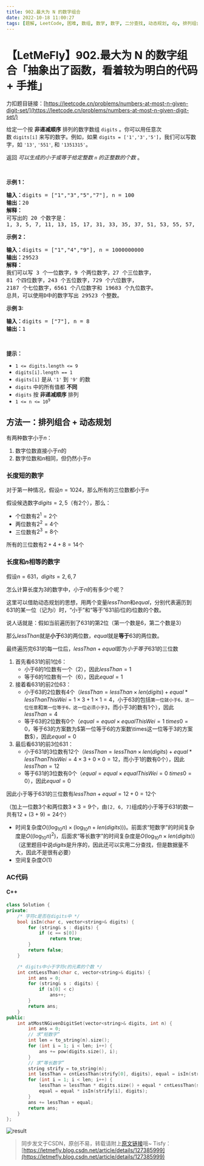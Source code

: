 ```yaml
---
title: 902.最大为 N 的数字组合
date: 2022-10-18 11:00:27
tags: [题解, LeetCode, 困难, 数组, 数学, 数字, 二分查找, 动态规划, dp, 排列组合]
---
```


# 【LetMeFly】902.最大为 N 的数字组合「抽象出了函数，看着较为明白的代码 + 手推」

力扣题目链接：[https://leetcode.cn/problems/numbers-at-most-n-given-digit-set/](https://leetcode.cn/problems/numbers-at-most-n-given-digit-set/)

<p>给定一个按&nbsp;<strong>非递减顺序</strong>&nbsp;排列的数字数组<meta charset="UTF-8" />&nbsp;<code>digits</code>&nbsp;。你可以用任意次数&nbsp;<code>digits[i]</code>&nbsp;来写的数字。例如，如果<meta charset="UTF-8" />&nbsp;<code>digits = ['1','3','5']</code>，我们可以写数字，如<meta charset="UTF-8" />&nbsp;<code>'13'</code>,&nbsp;<code>'551'</code>, 和&nbsp;<code>'1351315'</code>。</p>

<p>返回 <em>可以生成的小于或等于给定整数 <code>n</code> 的正整数的个数</em>&nbsp;。</p>

<p>&nbsp;</p>

<p><strong>示例 1：</strong></p>

<pre>
<strong>输入：</strong>digits = ["1","3","5","7"], n = 100
<strong>输出：</strong>20
<strong>解释：</strong>
可写出的 20 个数字是：
1, 3, 5, 7, 11, 13, 15, 17, 31, 33, 35, 37, 51, 53, 55, 57, 71, 73, 75, 77.
</pre>

<p><strong>示例 2：</strong></p>

<pre>
<strong>输入：</strong>digits = ["1","4","9"], n = 1000000000
<strong>输出：</strong>29523
<strong>解释：</strong>
我们可以写 3 个一位数字，9 个两位数字，27 个三位数字，
81 个四位数字，243 个五位数字，729 个六位数字，
2187 个七位数字，6561 个八位数字和 19683 个九位数字。
总共，可以使用D中的数字写出 29523 个整数。</pre>

<p><strong>示例 3:</strong></p>

<pre>
<strong>输入：</strong>digits = ["7"], n = 8
<strong>输出：</strong>1
</pre>

<p>&nbsp;</p>

<p><strong>提示：</strong></p>
<meta charset="UTF-8" />

<ul>
	<li><code>1 &lt;= digits.length &lt;= 9</code></li>
	<li><code>digits[i].length == 1</code></li>
	<li><code>digits[i]</code>&nbsp;是从&nbsp;<code>'1'</code>&nbsp;到&nbsp;<code>'9'</code> 的数</li>
	<li><code>digits</code>&nbsp;中的所有值都 <strong>不同</strong>&nbsp;</li>
	<li><code>digits</code>&nbsp;按&nbsp;<strong>非递减顺序</strong>&nbsp;排列</li>
	<li><code>1 &lt;= n &lt;= 10<sup>9</sup></code></li>
</ul>


    
## 方法一：排列组合 + 动态规划

有两种数字小于$n$：

1. 数字位数直接小于$n$的
2. 数字位数和$n$相同，但仍然小于$n$

### 长度短的数字

对于第一种情况，假设$n=1024$，那么所有的三位数都小于$n$

假设候选数字$digits = {2, 5}$（有$2$个），那么：

+ 个位数有$2^1=2$个
+ 两位数有$2^2=4$个
+ 三位数有$2^3=8$个

所有的三位数有$2+4+8=14$个

### 长度和$n$相等的数字

假设$n=631$，$digits = {2, 6, 7}$

怎么计算长度为$3$的数字中，小于$n$的有多少个呢？

这里可以借助动态规划的思想，用两个变量$lessThan$和$equal$，分别代表遍历到$631$的某一位（记为$i$）时，“小于”和“等于”$631$前$i$位的$i$位数的个数。

说人话就是：假如当前遍历到了$631$的第$2$位（第一个数是$6$，第二个数是$3$）

那么$lessThan$就是**小于**$63$的两位数，$equal$就是**等于**$63$的两位数。

最终遍历完$631$的每一位后，$lessThan + equal$即为*小于等于*$631$的三位数

1. 首先看$631$的前$1$位$6$：
	+ 小于$6$的$1$位数有一个（$2$），因此$lessThan = 1$
	+ 等于$6$的$1$位数有一个（$6$），因此$equal = 1$
2. 接着看$631$的前$2$位$63$：
    + 小于$63$的$2$位数有$4$个（$lessThan = lessThan \times len(digits) + equal * lessThanThisWei = 1 \times 3 + 1\times 1 = 4$，小于$63$的包括```第一位就小于6，这一位任意```和```第一位等于6，这一位必须小于3```，而小于$3$的数有$1$个），因此$lessThan = 4$
	+ 等于$63$的$2$位数有$0$个（$equal = equal\times equalThisWei = 1\ times 0 = 0$，等于$63$的方案数为$第一位等于6的方案数\times这一位等于3的方案数$），因此$equal = 0$
3. 最后看$631$的前$3$位$631$：
    + 小于$631$的$3$位数有$12$个（$lessThan = lessThan \times len(digits) + equal * lessThanThisWei = 4 \times 3 + 0\times 0 = 12$，而小于$1$的数有$0$个），因此$lessThan = 12$
	+ 等于$631$的$3$位数有$0$个（$equal = equal\times equalThisWei = 0\ times 0 = 0$），因此$equal = 0$

因此小于等于$631$的三位数有$lessThan + equal = 12 + 0 = 12$个

（加上一位数$3$个和两位数$3\times3=9$个，由```[2, 6, 7]```组成的小于等于$631$的数一共有$12+(3+9)=24$个）

+ 时间复杂度$O((\log_{10}n)\times(\log_{10}n + len(digits)))$。前面求“短数字”的时间复杂度是$O((\log_{10}n)^2)$，后面求“等长数字”的时间复杂度是$O(\log_{10}n\times len(digits))$（这里题目中说$digits$是升序的，因此还可以实用二分查找，但是数据量不大，因此不是很有必要）
+ 空间复杂度$O(1)$

### AC代码

#### C++

```cpp
class Solution {
private:
	/* 字符c是否在digits中 */
    bool isIn(char c, vector<string>& digits) {
        for (string& s : digits) {
            if (c == s[0])
                return true;
        }
        return false;
    }

	/* digits中小于字符c的元素的个数 */
    int cntLessThan(char c, vector<string>& digits) {
        int ans = 0;
        for (string& s : digits) {
            if (s[0] < c)
                ans++;
        }
        return ans;
    }
public:
    int atMostNGivenDigitSet(vector<string>& digits, int n) {
        int ans = 0;
		// 求“短数字”
        int len = to_string(n).size();
        for (int i = 1; i < len; i++) {
            ans += pow(digits.size(), i);
        }
		// 求“等长数字”
        string strify = to_string(n);
        int lessThan = cntLessThan(strify[0], digits), equal = isIn(strify[0], digits);  // 实用常数空间
        for (int i = 1; i < len; i++) {
            lessThan = lessThan * digits.size() + equal * cntLessThan(strify[i], digits);  // 公式原理在“631”的举例中详细说明了
            equal = equal * isIn(strify[i], digits);
        }
        ans += lessThan + equal;
        return ans;
    }
};
```

![result](https://cors.tisfy.eu.org/https://img-blog.csdnimg.cn/0050bb334943415bbf7489d1441fe618.jpeg#pic_center)

> 同步发文于CSDN，原创不易，转载请附上[原文链接](https://blog.letmefly.xyz/2022/10/18/LeetCode%200902.%E6%9C%80%E5%A4%A7%E4%B8%BAN%E7%9A%84%E6%95%B0%E5%AD%97%E7%BB%84%E5%90%88/)哦~
> Tisfy：[https://letmefly.blog.csdn.net/article/details/127385999](https://letmefly.blog.csdn.net/article/details/127385999)
